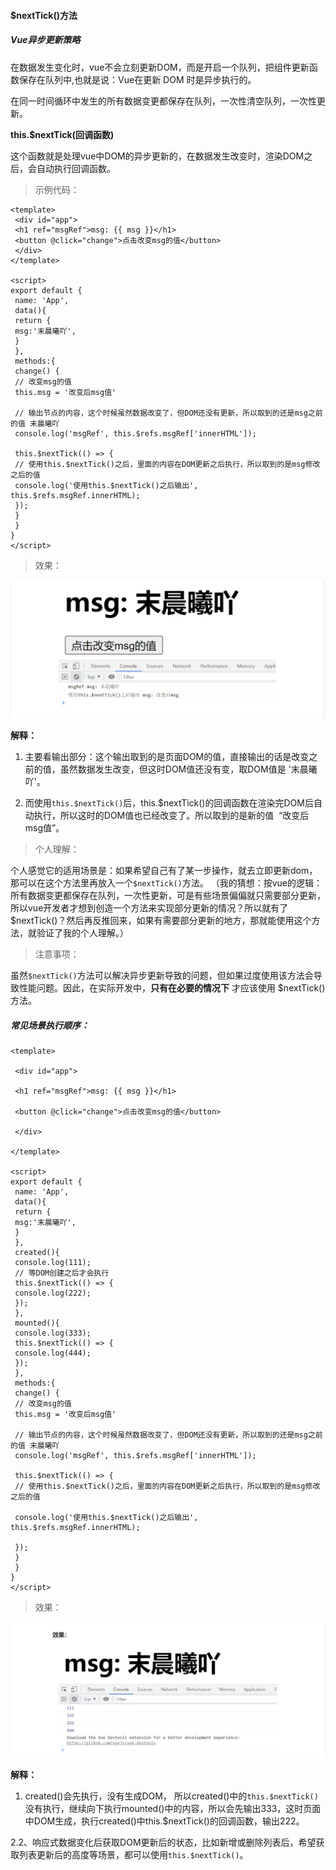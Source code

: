 #### $nextTick()方法

##### Vue异步更新策略

在数据发生变化时，vue不会立刻更新DOM，而是开启一个队列，把组件更新函数保存在队列中,也就是说：Vue在更新 DOM 时是异步执行的。

在同一时间循环中发生的所有数据变更都保存在队列，一次性清空队列，一次性更新。

__this.$nextTick(回调函数)__

这个函数就是处理vue中DOM的异步更新的，在数据发生改变时，渲染DOM之后，会自动执行回调函数。

>示例代码：

```vue
<template>
 <div id="app">
 <h1 ref="msgRef">msg: {{ msg }}</h1>
 <button @click="change">点击改变msg的值</button>
 </div>
</template>

<script>
export default {
 name: 'App',
 data(){
 return {
 msg:'末晨曦吖',
 }
 },
 methods:{
 change() {
 // 改变msg的值
 this.msg = '改变后msg值'

 // 输出节点的内容，这个时候虽然数据改变了，但DOM还没有更新，所以取到的还是msg之前的值 末晨曦吖
 console.log('msgRef', this.$refs.msgRef['innerHTML']);

 this.$nextTick(() => {
 // 使用this.$nextTick()之后，里面的内容在DOM更新之后执行，所以取到的是msg修改之后的值
 console.log('使用this.$nextTick()之后输出', this.$refs.msgRef.innerHTML);
 });
 }
 }
}
</script>
```

>效果：

![](./images/nextTick1.png)

__解释：__

1. 主要看输出部分：这个输出取到的是页面DOM的值，直接输出的话是改变之前的值，虽然数据发生改变，但这时DOM值还没有变，取DOM值是 '末晨曦吖'。

2. 而使用`this.$nextTick()`后，this.$nextTick()的回调函数在渲染完DOM后自动执行，所以这时的DOM值也已经改变了。所以取到的是新的值  “改变后msg值”。 

>个人理解：

个人感觉它的适用场景是：如果希望自己有了某一步操作，就去立即更新dom，那可以在这个方法里再放入一个`$nextTick()`方法。
（我的猜想：按vue的逻辑：所有数据变更都保存在队列，一次性更新，可是有些场景偏偏就只需要部分更新，所以vue开发者才想到创造一个方法来实现部分更新的情况？所以就有了$nextTick()？然后再反推回来，如果有需要部分更新的地方，那就能使用这个方法，就验证了我的个人理解。）

>注意事项：

虽然`$nextTick()`方法可以解决异步更新导致的问题，但如果过度使用该方法会导致性能问题。因此，在实际开发中，__只有在必要的情况下__ 才应该使用 $nextTick() 方法。

##### 常见场景执行顺序：

```vue
<template>

 <div id="app">

 <h1 ref="msgRef">msg: {{ msg }}</h1>

 <button @click="change">点击改变msg的值</button>

 </div>

</template>

<script>
export default {
 name: 'App',
 data(){
 return {
 msg:'末晨曦吖',
 }
 },
 created(){
 console.log(111);
 // 等DOM创建之后才会执行
 this.$nextTick(() => {
 console.log(222);
 });
 },
 mounted(){
 console.log(333);
 this.$nextTick(() => {
 console.log(444);
 });
 },
 methods:{
 change() {
 // 改变msg的值
 this.msg = '改变后msg值'

 // 输出节点的内容，这个时候虽然数据改变了，但DOM还没有更新，所以取到的还是msg之前的值 末晨曦吖
 console.log('msgRef', this.$refs.msgRef['innerHTML']);

 this.$nextTick(() => {
 // 使用this.$nextTick()之后，里面的内容在DOM更新之后执行，所以取到的是msg修改之后的值

 console.log('使用this.$nextTick()之后输出', this.$refs.msgRef.innerHTML);

 });
 }
 }
}
</script>
```

>效果：

![](./images/nextTick2.png)

__解释：__

1. created()会先执行，没有生成DOM， 所以created()中的`this.$nextTick()`没有执行，继续向下执行mounted()中的内容，所以会先输出333，这时页面中DOM生成，执行created()中this.$nextTick()的回调函数，输出222。 

2.2、响应式数据变化后获取DOM更新后的状态，比如新增或删除列表后，希望获取列表更新后的高度等场景，都可以使用`this.$nextTick()`。